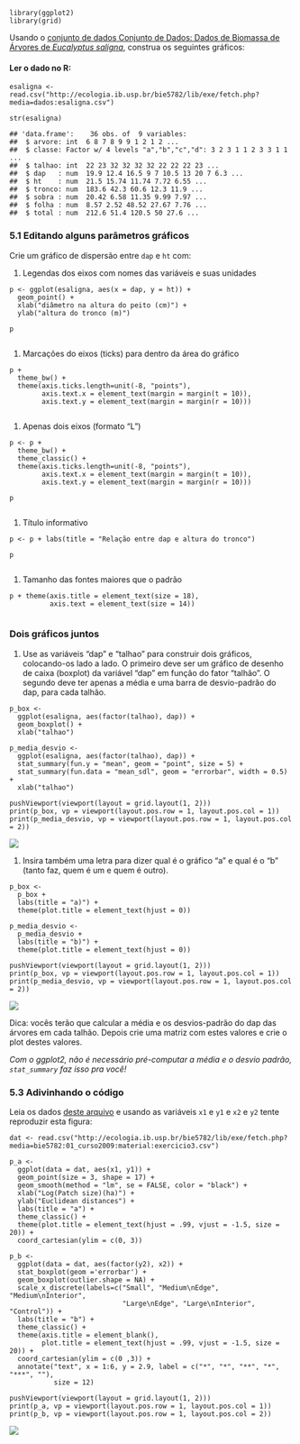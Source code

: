     library(ggplot2)
    library(grid)

Usando o [conjunto de dados Conjunto de Dados: Dados de Biomassa de
Árvores de *Eucalyptus
saligna*](http://ecologia.ib.usp.br/bie5782/doku.php?id=dados:dados-esaligna),
construa os seguintes gráficos:

#### Ler o dado no R:

    esaligna <- read.csv("http://ecologia.ib.usp.br/bie5782/lib/exe/fetch.php?media=dados:esaligna.csv")

    str(esaligna)

    ## 'data.frame':    36 obs. of  9 variables:
    ##  $ arvore: int  6 8 7 8 9 9 1 2 1 2 ...
    ##  $ classe: Factor w/ 4 levels "a","b","c","d": 3 2 3 1 1 2 3 3 1 1 ...
    ##  $ talhao: int  22 23 32 32 32 32 22 22 22 23 ...
    ##  $ dap   : num  19.9 12.4 16.5 9 7 10.5 13 20 7 6.3 ...
    ##  $ ht    : num  21.5 15.74 11.74 7.72 6.55 ...
    ##  $ tronco: num  183.6 42.3 60.6 12.3 11.9 ...
    ##  $ sobra : num  20.42 6.58 11.35 9.99 7.97 ...
    ##  $ folha : num  8.57 2.52 48.52 27.67 7.76 ...
    ##  $ total : num  212.6 51.4 120.5 50 27.6 ...

### 5.1 Editando alguns parâmetros gráficos

Crie um gráfico de dispersão entre `dap` e `ht` com:

1.  Legendas dos eixos com nomes das variáveis e suas unidades

<!-- -->

    p <- ggplot(esaligna, aes(x = dap, y = ht)) + 
      geom_point() +
      xlab("diâmetro na altura do peito (cm)") +
      ylab("altura do tronco (m)")

    p

<img src="exercicio_5_graficos_files/figure-markdown_strict/unnamed-chunk-3-1.png" title="" alt="" style="display: block; margin: auto;" />

1.  Marcações do eixos (ticks) para dentro da área do gráfico

<!-- -->

    p + 
      theme_bw() + 
      theme(axis.ticks.length=unit(-8, "points"), 
            axis.text.x = element_text(margin = margin(t = 10)),
            axis.text.y = element_text(margin = margin(r = 10)))

<img src="exercicio_5_graficos_files/figure-markdown_strict/unnamed-chunk-4-1.png" title="" alt="" style="display: block; margin: auto;" />

1.  Apenas dois eixos (formato “L”)

<!-- -->

    p <- p + 
      theme_bw() + 
      theme_classic() +
      theme(axis.ticks.length=unit(-8, "points"), 
            axis.text.x = element_text(margin = margin(t = 10)),
            axis.text.y = element_text(margin = margin(r = 10)))

    p

<img src="exercicio_5_graficos_files/figure-markdown_strict/unnamed-chunk-5-1.png" title="" alt="" style="display: block; margin: auto;" />

1.  Título informativo

<!-- -->

    p <- p + labs(title = "Relação entre dap e altura do tronco")

    p

<img src="exercicio_5_graficos_files/figure-markdown_strict/unnamed-chunk-6-1.png" title="" alt="" style="display: block; margin: auto;" />

1.  Tamanho das fontes maiores que o padrão

<!-- -->

    p + theme(axis.title = element_text(size = 18),
              axis.text = element_text(size = 14))

<img src="exercicio_5_graficos_files/figure-markdown_strict/unnamed-chunk-7-1.png" title="" alt="" style="display: block; margin: auto;" />

### Dois gráficos juntos

1.  Use as variáveis “dap” e “talhao” para construir dois gráficos,
    colocando-os lado a lado. O primeiro deve ser um gráfico de desenho
    de caixa (boxplot) da variável “dap” em função do fator “talhão”. O
    segundo deve ter apenas a média e uma barra de desvio-padrão do dap,
    para cada talhão.

<!-- -->

    p_box <- 
      ggplot(esaligna, aes(factor(talhao), dap)) +
      geom_boxplot() +
      xlab("talhao")
      
    p_media_desvio <-
      ggplot(esaligna, aes(factor(talhao), dap)) + 
      stat_summary(fun.y = "mean", geom = "point", size = 5) +
      stat_summary(fun.data = "mean_sdl", geom = "errorbar", width = 0.5) +
      xlab("talhao")

    pushViewport(viewport(layout = grid.layout(1, 2)))
    print(p_box, vp = viewport(layout.pos.row = 1, layout.pos.col = 1))
    print(p_media_desvio, vp = viewport(layout.pos.row = 1, layout.pos.col = 2))

![](exercicio_5_graficos_files/figure-markdown_strict/unnamed-chunk-8-1.png)

1.  Insira também uma letra para dizer qual é o gráfico “a” e qual é o
    “b” (tanto faz, quem é um e quem é outro).

<!-- -->

    p_box <-
      p_box + 
      labs(title = "a)") + 
      theme(plot.title = element_text(hjust = 0))

    p_media_desvio <-
      p_media_desvio + 
      labs(title = "b)") + 
      theme(plot.title = element_text(hjust = 0))

    pushViewport(viewport(layout = grid.layout(1, 2)))
    print(p_box, vp = viewport(layout.pos.row = 1, layout.pos.col = 1))
    print(p_media_desvio, vp = viewport(layout.pos.row = 1, layout.pos.col = 2))

![](exercicio_5_graficos_files/figure-markdown_strict/unnamed-chunk-9-1.png)

Dica: vocês terão que calcular a média e os desvios-padrão do dap das
árvores em cada talhão. Depois crie uma matriz com estes valores e crie
o plot destes valores.

*Com o ggplot2, não é necessário pré-computar a média e o desvio padrão,
`stat_summary` faz isso pra você!*

### 5.3 Adivinhando o código

Leia os dados [deste
arquivo](http://ecologia.ib.usp.br/bie5782/lib/exe/fetch.php?media=bie5782:01_curso2009:material:exercicio3.csv)
e usando as variáveis `x1` e `y1` e `x2` e `y2` tente reproduzir esta
figura:

    dat <- read.csv("http://ecologia.ib.usp.br/bie5782/lib/exe/fetch.php?media=bie5782:01_curso2009:material:exercicio3.csv")

    p_a <- 
      ggplot(data = dat, aes(x1, y1)) + 
      geom_point(size = 3, shape = 17) + 
      geom_smooth(method = "lm", se = FALSE, color = "black") +
      xlab("Log(Patch size)(ha)") +
      ylab("Euclidean distances") + 
      labs(title = "a") + 
      theme_classic() +
      theme(plot.title = element_text(hjust = .99, vjust = -1.5, size = 20)) +
      coord_cartesian(ylim = c(0, 3))

    p_b <- 
      ggplot(data = dat, aes(factor(y2), x2)) + 
      stat_boxplot(geom ='errorbar') + 
      geom_boxplot(outlier.shape = NA) +
      scale_x_discrete(labels=c("Small", "Medium\nEdge", "Medium\nInterior",
                                "Large\nEdge", "Large\nInterior", "Control")) +
      labs(title = "b") +
      theme_classic() +
      theme(axis.title = element_blank(), 
            plot.title = element_text(hjust = .99, vjust = -1.5, size = 20)) +
      coord_cartesian(ylim = c(0 ,3)) +
      annotate("text", x = 1:6, y = 2.9, label = c("*", "*", "**", "*", "***", ""), 
               size = 12) 

    pushViewport(viewport(layout = grid.layout(1, 2)))
    print(p_a, vp = viewport(layout.pos.row = 1, layout.pos.col = 1))
    print(p_b, vp = viewport(layout.pos.row = 1, layout.pos.col = 2))

![](exercicio_5_graficos_files/figure-markdown_strict/unnamed-chunk-10-1.png)
